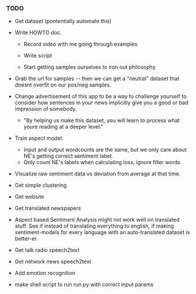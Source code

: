 
### TODO
- Get dataset (pontentially automate this)

- Write HOWTO doc.
    - Record video with me going through examples
    - Write script

    - Start getting samples ourselves to iron out philosophy

- Grab the url for samples -- then we can get a "neutral" dataset that doesnt overfit on our pos/neg samples.

- Change advertisement of this app to be a way to challenge yourself to consider how sentences in your news implicitly give you a good or bad impression of somebody.
    - "By helping us make this dataset, you will learn to process what youre reading at a deeper level."

- Train aspect model:
    - Input and output wordcounts are the same, but we only care about NE's getting correct sentiment label.
    - Only count NE's labels when calculating loss, ignore filler words.

- Visualize raw sentiment data vs deviation from average at that time.

- Get simple clustering

- Get website

- Get translated newspapers
- Aspect based Sentiment Analysis might not work well on translated stuff. 
  See if instead of translating everything to english, if making sentiment-models for every language with an auto-translated
  dataset is better-er.

- Get talk radio speech2text

- Get network news speech2text

- Add emotion recognition

- make shell script to run run.py with correct input params
   
